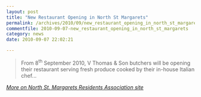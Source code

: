 ```yaml
---
layout: post
title: "New Restaurant Opening in North St Margarets"
permalink: /archives/2010/09/new_restaurant_opening_in_north_st_margarets.html
commentfile: 2010-09-07-new_restaurant_opening_in_north_st_margarets
category: news
date: 2010-09-07 22:02:21

---
```


> From 8<sup>th</sup> September 2010, V Thomas & Son butchers will be opening their restaurant serving fresh produce cooked by their in-house Italian chef...

<cite>[More on *North St. Margarets Residents Association* site](http://nsmra.stmargarets.london/2010/08/new_restaurant_opening_in_north_st_margarets.html</cite>)
